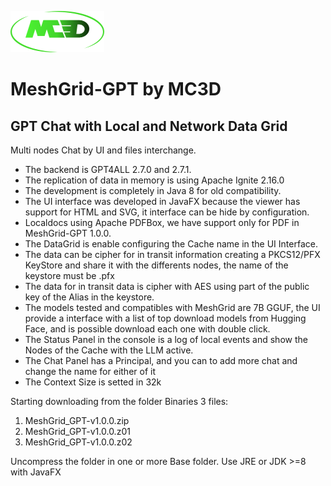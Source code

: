 <img src="images/mc3d_logo.png"/><br/>
# MeshGrid-GPT by MC3D
<h2>GPT Chat with Local and Network Data Grid</h2>
Multi nodes Chat by UI and files interchange.
<ul>
<li>The backend is GPT4ALL 2.7.0 and 2.7.1.</li>
<li>The replication of data in memory is using Apache Ignite 2.16.0</li>
<li>The development is completely in Java 8 for old compatibility.</li>
<li>The UI interface was developed in JavaFX because the viewer has support for HTML and SVG, it interface can be hide by configuration.</li>
<li>Localdocs using Apache PDFBox, we have support only for PDF in MeshGrid-GPT 1.0.0.</li>
<li>The DataGrid is enable configuring the Cache name  in the UI Interface.</li>
<li>The data can be cipher for in transit information creating a PKCS12/PFX KeyStore and share it with the differents nodes, the name of the keystore must be <cache_name>.pfx</li>
<li>The data for in transit data is cipher with AES using part of the public key of the Alias <cache> in the keystore.</li>
<li>The models tested and compatibles with MeshGrid are 7B GGUF, the UI provide a interface with a list of top download models from Hugging Face, and is possible download each one with double click.</li>
<li>The Status Panel in the console is a log of local events and show the Nodes of the Cache with the LLM active.</li>
<li>The Chat Panel has a Principal, and you can to add more chat and change the name for either of it</li>
<li> The Context Size is setted in 32k</li>
</ul>
Starting downloading from the folder Binaries 3 files: 
  <ol>
<li>MeshGrid_GPT-v1.0.0.zip</li>
<li>MeshGrid_GPT-v1.0.0.z01</li>
<li>MeshGrid_GPT-v1.0.0.z02</li>
  </ol>
  Uncompress the folder in one or more Base folder.
  Use JRE or JDK >=8 with JavaFX
  
